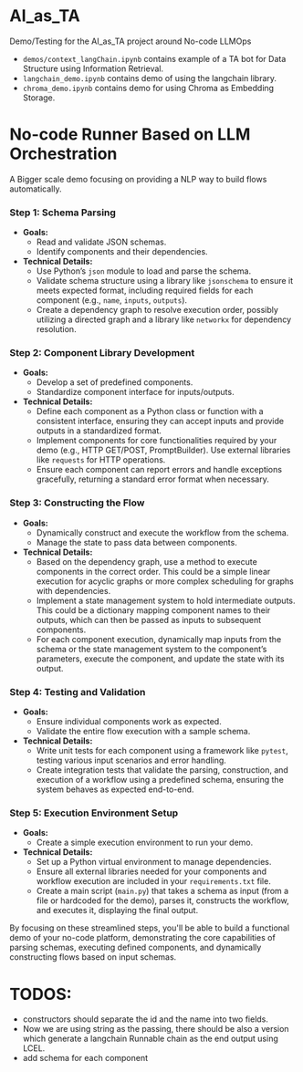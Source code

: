 # AI_as_TA
Demo/Testing for the AI_as_TA project around No-code LLMOps

- `demos/context_langChain.ipynb` contains example of a TA bot for Data Structure using Information Retrieval.
- `langchain_demo.ipynb` contains demo of using the langchain library.
- `chroma_demo.ipynb` contains demo for using Chroma as Embedding Storage.


# No-code Runner Based on LLM Orchestration

A Bigger scale demo focusing on providing a NLP way to build flows automatically.


### Step 1: Schema Parsing
- **Goals:**
  - Read and validate JSON schemas.
  - Identify components and their dependencies.
- **Technical Details:**
  - Use Python’s `json` module to load and parse the schema.
  - Validate schema structure using a library like `jsonschema` to ensure it meets expected format, including required fields for each component (e.g., `name`, `inputs`, `outputs`).
  - Create a dependency graph to resolve execution order, possibly utilizing a directed graph and a library like `networkx` for dependency resolution.

### Step 2: Component Library Development
- **Goals:**
  - Develop a set of predefined components.
  - Standardize component interface for inputs/outputs.
- **Technical Details:**
  - Define each component as a Python class or function with a consistent interface, ensuring they can accept inputs and provide outputs in a standardized format.
  - Implement components for core functionalities required by your demo (e.g., HTTP GET/POST, PromptBuilder). Use external libraries like `requests` for HTTP operations.
  - Ensure each component can report errors and handle exceptions gracefully, returning a standard error format when necessary.

### Step 3: Constructing the Flow
- **Goals:**
  - Dynamically construct and execute the workflow from the schema.
  - Manage the state to pass data between components.
- **Technical Details:**
  - Based on the dependency graph, use a method to execute components in the correct order. This could be a simple linear execution for acyclic graphs or more complex scheduling for graphs with dependencies.
  - Implement a state management system to hold intermediate outputs. This could be a dictionary mapping component names to their outputs, which can then be passed as inputs to subsequent components.
  - For each component execution, dynamically map inputs from the schema or the state management system to the component’s parameters, execute the component, and update the state with its output.

### Step 4: Testing and Validation
- **Goals:**
  - Ensure individual components work as expected.
  - Validate the entire flow execution with a sample schema.
- **Technical Details:**
  - Write unit tests for each component using a framework like `pytest`, testing various input scenarios and error handling.
  - Create integration tests that validate the parsing, construction, and execution of a workflow using a predefined schema, ensuring the system behaves as expected end-to-end.

### Step 5: Execution Environment Setup
- **Goals:**
  - Create a simple execution environment to run your demo.
- **Technical Details:**
  - Set up a Python virtual environment to manage dependencies.
  - Ensure all external libraries needed for your components and workflow execution are included in your `requirements.txt` file.
  - Create a main script (`main.py`) that takes a schema as input (from a file or hardcoded for the demo), parses it, constructs the workflow, and executes it, displaying the final output.

By focusing on these streamlined steps, you'll be able to build a functional demo of your no-code platform, demonstrating the core capabilities of parsing schemas, executing defined components, and dynamically constructing flows based on input schemas.


# TODOS:
- constructors should separate the id and the name into two fields.
- Now we are using string as the passing, there should be also a version which generate a langchain Runnable chain as the end output using LCEL.
- add schema for each component